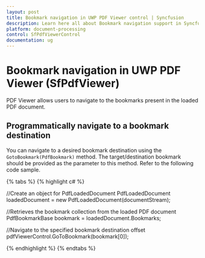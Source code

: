 ```yaml
---
layout: post
title: Bookmark navigation in UWP PDF Viewer control | Syncfusion
description: Learn here all about Bookmark navigation support in Syncfusion<sup>®</sup> UWP PDF Viewer (SfPdfViewer) control and more.
platform: document-processing
control: SfPdfViewerControl
documentation: ug
---
```


# Bookmark navigation in UWP PDF Viewer (SfPdfViewer)

PDF Viewer allows users to navigate to the bookmarks present in the loaded PDF document. 

## Programmatically navigate to a bookmark destination

You can navigate to a desired bookmark destination using the `GotoBookmark(PdfBookmark)` method. The target/destination bookmark should be provided as the parameter to this method. Refer to the following code sample.

{% tabs %}
{% highlight c# %}

//Create an object for PdfLoadedDocument
PdfLoadedDocument loadedDocument = new PdfLoadedDocument(documentStream);

//Retrieves the bookmark collection from the loaded PDF document
PdfBookmarkBase bookmark = loadedDocument.Bookmarks;

//Navigate to the specified bookmark destination offset
pdfViewerControl.GoToBookmark(bookmark[0]);

{% endhighlight %}
{% endtabs %}
